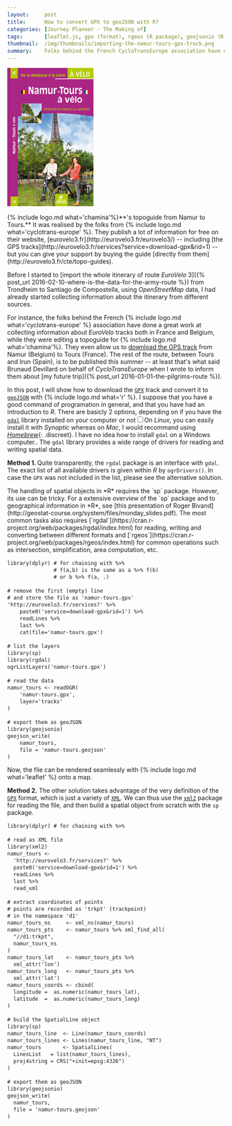 ```yaml
---
layout:     post
title:      How to convert GPX to geoJSON with R?
categories: [Journey Planner - The Making of]
tags:       [leaflet.js, gpx (format), rgeos (R package), geojsonio (R package), xml2 (R package), Namur, Tours, CycloTransEurope, Chamina]
thumbnail:  /img/thumbnails/importing-the-namur-tours-gps-track.png
summary:    Folks behind the French CycloTransEurope association have done a great work at collecting information about Eurovelo tracks both in France and Belgium. They even alow us to download the GPS track from Namur (Belgium) to Tours (France). In this post, I will show how to download the GPX track and convert it to geoJSON with R.
---
```


<aside>
  <a href="http://eurovelo3.fr/cte/topo-guides/"><img src="/img/2016-05-16-topo-namur-tours.jpg" class='map-guide'></a>
  <p class='legend' markdown='1'>{% include logo.md what='chamina'%}**'s topoguide from Namur to Tours.** It was realised by the folks from {% include logo.md what='cyclotrans-europe' %}. They publish a lot of information for free on their website, [eurovelo3.fr](http://eurovelo3.fr/eurovelo3/) -- including [the GPS tracks](http://eurovelo3.fr/services?service=download-gpx&rid=1) -- but you can give your support by buying the guide [directly from them](http://eurovelo3.fr/cte/topo-guides).</p>
</aside>

Before I started to [import the whole itinerary of route *EuroVelo* 3]({% post_url 2016-02-10-where-is-the-data-for-the-army-route %}) from Trondheim to Santiago de Compostella, using *OpenStreetMap* data, I had already started collecting information about the itinerary from different sources.

For instance, the folks behind the French {% include logo.md what='cyclotrans-europe' %} association have done a great work at collecting information about *EuroVelo* tracks both in France and Belgium, while they were editing a topoguide for {% include logo.md what='chamina'%}. They even allow us to [download the GPS track](http://eurovelo3.fr/services?service=download-gpx&rid=1) from Namur (Belgium) to Tours (France). The rest of the route, between Tours and Irun (Spain), is to be published this summer -- at least that's what said Brunaud Devillard on behalf of *CycloTransEurope* when I wrote to inform them about [my future trip]({% post_url 2016-01-01-the-pilgrims-route %}).

In this post, I will show how to download the [`GPX`](https://en.wikipedia.org/wiki/GPS_Exchange_Format) track and convert it to [`geoJSON`](http://geojson.org) with {% include logo.md what='r' %}. I suppose that you have a good command of programation in general, and that you have had an introduction to *R*. There are basicly 2 options, depending on if you have the [`gdal`](http://www.gdal.org/) library installed on your computer or not<label for="sn-leaflet" class="sidenote-number"></label><input type="checkbox" id="sn-leaflet"/><span class='sidenote'>On *Linux*, you can easily install it with *Synaptic* whereas on *Mac*, I would recommand using [*Homebrew*](https://brew.sh){: .discreet}. I have no idea how to install `gdal` on a Windows computer.</span>. The `gdal` library provides a wide range of drivers for reading and writing spatial data.

<strong>Method 1. </strong>Quite transparently, the `rgdal` package is an interface with `gdal`. The exact list of all available drivers is given within *R* by `ogrDrivers()`. In case the `GPX` was not included in the list, please see the alternative solution.

<aside class='remark'><p markdown='1'>The handling of spatial objects in *R* requires the `sp` package. However, its use can be tricky. For a extensive overview of the `sp` package and to geographical information in *R*, see [this presentation of Roger Bivand](http://geostat-course.org/system/files/monday_slides.pdf). The most common tasks also requires [`rgdal`](https://cran.r-project.org/web/packages/rgdal/index.html) for reading, writing and converting between different formats and [`rgeos`](https://cran.r-project.org/web/packages/rgeos/index.html) for common operations such as intersection, simplification, area computation, etc.</p></aside>

    library(dplyr) # for chaining with %>%
                   # f(a,b) is the same as a %>% f(b)
                   # or b %>% f(a, .)

    # remove the first (empty) line
    # and store the file as 'namur-tours.gpx'
    'http://eurovelo3.fr/services?' %>%
        paste0('service=download-gpx&rid=1') %>%
        readLines %>%
        last %>%
        cat(file='namur-tours.gpx')

    # list the layers
    library(sp)
    library(rgdal)
    ogrListLayers('namur-tours.gpx')

    # read the data
    namur_tours <- readOGR(
        'namur-tours.gpx',
        layer='tracks'
    )

    # export them as geoJSON
    library(geojsonio)
    geojson_write(
        namur_tours,
        file = 'namur-tours.geojson'
    )

Now, the file can be rendered seamlessly with {% include logo.md what='leaflet' %} onto a map.

<div class='wide'>
  <div id='map'></div>
</div>

**Method 2.** The other solution takes advantage of the very definition of the [`GPX`](https://en.wikipedia.org/wiki/GPS_Exchange_Format) format, which is just a variety of [`XML`](http://www.w3schools.com/xml). We can thus use the [`xml2`](https://github.com/hadley/xml2) package for reading the file, and then build a spatial object from scratch with the `sp` package.

    library(dplyr) # for chaining with %>%

    # read as XML file
    library(xml2)
    namur_tours <-
      'http://eurovelo3.fr/services?' %>%
      paste0('service=download-gpx&rid=1') %>%
      readLines %>%
      last %>%
      read_xml

    # extract coordinates of points
    # points are recorded as 'trkpt' (trackpoint)
    # in the namespace 'd1'
    namur_tours_ns     <- xml_ns(namur_tours)
    namur_tours_pts    <- namur_tours %>% xml_find_all(
      "//d1:trkpt",
      namur_tours_ns
    )
    namur_tours_lat    <- namur_tours_pts %>%
      xml_attr('lon')
    namur_tours_long   <- namur_tours_pts %>%
      xml_attr('lat')
    namur_tours_coords <- cbind(
      longitude =  as.numeric(namur_tours_lat),
      latitude  =  as.numeric(namur_tours_long)
    )

    # build the SpatialLine object
    library(sp)
    namur_tours_line  <- Line(namur_tours_coords)
    namur_tours_lines <- Lines(namur_tours_line, "NT")
    namur_tours       <- SpatialLines(
      LinesList   = list(namur_tours_lines),
      proj4string = CRS("+init=epsg:4326")
    )

    # export them as geoJSON
    library(geojsonio)
    geojson_write(
      namur_tours,
      file = 'namur-tours.geojson'
    )

<script>
    
  // SETTING ---------------------------------------------------------------
  var map = L.map('map', {
    minZoom: 4,
    touchZoom: false,
    scrollWheelZoom: false,
    center: [49, 3],
    zoom: 6
  })
  // chose a 'known provider' from there: http://leaflet-extras.github.io/leaflet-providers/preview/
  L.tileLayer('http://server.arcgisonline.com/ArcGIS/rest/services/World_Topo_Map/MapServer/tile/{z}/{y}/{x}', {
attribution: 'Tiles &copy; Esri'}).addTo(map);

  // $.getJSON("/data/2016-05-17-ev3.geojson", function(data) {
  //   console.log(data);
  //   L.geoJson(data).addTo(map);
  // });

  $.getJSON("/data/2016-05-17-how-to-convert-gpx-to-geojson-with-r/namur-tours.geojson", function(data) {
    console.log(data);
    L.geoJson(data).addTo(map);
  });

 </script>